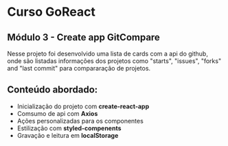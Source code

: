 # Curso GoReact

## Módulo 3 - Create app GitCompare

Nesse projeto foi desenvolvido uma lista de cards com a api do github, onde são listadas informações dos projetos como "starts", "issues", "forks" and "last commit" para compararação de projetos.

## Conteúdo abordado:

- Inicialização do projeto com **create-react-app**
- Comsumo de api com **Axios**
- Ações personalizadas para os componentes
- Estilização com **styled-compenents**
- Gravação e leitura em **localStorage**
